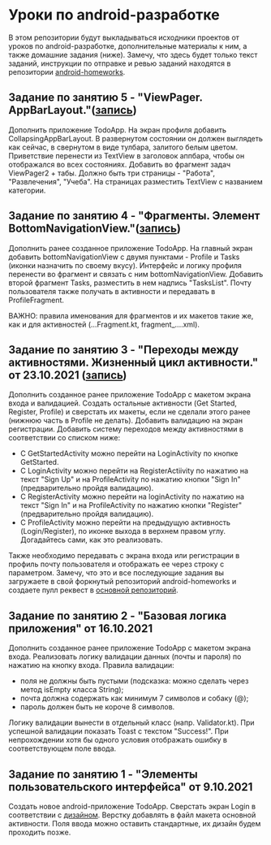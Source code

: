 # Уроки по android-разработке
В этом репозитории будут выкладываться исходники проектов от уроков по android-разработке, дополнительные материалы к ним, а также домашние задания (ниже). Замечу, что здесь будет только текст заданий, инструкции по отправке и ревью заданий находятся в репозитории [android-homeworks](https://github.com/Student-MAD/android-homeworks).

## Задание по занятию 5 - "ViewPager. AppBarLayout."([запись](https://drive.google.com/file/d/1pPW5AgFPNnKVPufKwJgw0CKazX-xLhCQ/view?usp=sharing))
Дополнить приложение TodoApp. На экран профиля добавить CollapsingAppBarLayout. В развернутом состоянии он должен выглядеть как сейчас, в свернутом в виде тулбара, залитого белым цветом. Приветствие перенести из TextView в заголовок аппбара, чтобы он отображался во всех состояниях. Добавить во фрагмент задач ViewPager2 + табы. Должно быть три страницы - "Работа", "Развлечения", "Учеба". На страницах разместить TextView с названием категории.

## Задание по занятию 4 - "Фрагменты. Элемент BottomNavigationView."([запись](https://drive.google.com/file/d/1GvsAF3DMv32xdtq30mhWtzYWr3Icn0ob/view?usp=sharing))
Дополнить ранее созданное приложение TodoApp. На главный экран добавить bottomNavigationView с двумя пунктами - Profile и Tasks (иконки назначить по своему вкусу). Интерфейс и логику профиля перенести во фрагмент и связать с ним bottomNavigationView. Добавить второй фрагмент Tasks, разместить в нем надпись "TasksList". Почту пользователя также получать в активности и передавать в ProfileFragment.

ВАЖНО: правила именования для фрагментов и их макетов такие же, как и для активностей (...Fragment.kt, fragment_....xml).

## Задание по занятию 3 - "Переходы между активностями. Жизненный цикл активности." от 23.10.2021 ([запись](https://drive.google.com/file/d/12KCXTnErWW6qIpCuK_cidFvakODzgkyf/view))

Дополнить созданное ранее приложение TodoApp с макетом экрана входа и валидацией. Создать остальные активности (Get Started, Register, Profile) и сверстать их макеты, если не сделали этого ранее (нижнюю часть в Profile не делать). Добавить валидацию на экран регистрации. Добавить систему переходов между активностями в соответствии со списком ниже:
- С GetStartedActivity можно перейти на LoginActivity по кнопке GetStarted.
- С LoginActivity можно перейти на RegisterActiivity по нажатию на текст "Sign Up" и на ProfileActivity по нажатию кнопки "Sign In" (предварительно пройдя валидацию).
- С RegisterActivity можно перейти на loginActivity по нажатию на текст "Sign In" и на ProfileActivity по нажатию кнопки "Register" (предварительно пройдя валидацию).
- С ProfileActivity можно перейти на предыдущую активность (Login/Register), по иконке выхода в верхнем правом углу. Догадайтесь сами, как это реализовать.

Также необходимо передавать с экрана входа или регистрации в профиль почту пользователя и отображать ее через строку с параметром.
Замечу, что это и все последующие задания вы загружаете в свой форкнутый репозиторий android-homeworks и создаете пулл реквест в [основной репозиторий](https://github.com/Student-MAD/android-homeworks).

## Задание по занятию 2 - "Базовая логика приложения" от 16.10.2021
Дополнить созданное ранее приложение TodoApp с макетом экрана входа. Реализовать логику валидации данных (почты и пароля) по нажатию на кнопку входа. 
Правила валидации:
- поля не должны быть пустыми (подсказка: можно сделать через метод isEmpty класса String);
- почта должна содержать как минимум 7 символов и собаку (@);
- пароль должен быть не короче 8 символов.

Логику валидации вынести в отдельный класс (напр. Validator.kt). При успешной валидации показать Toast с текстом "Success!". При непрохождении хотя бы одного условия отображать ошибку в соответствующем поле ввода.

## Задание по занятию 1 - "Элементы пользовательского интерфейса" от 9.10.2021
Создать новое android-приложение TodoApp. Сверстать экран Login в соответствии с [дизайном](https://www.figma.com/file/JaAxJ6PN4XzNgwHlhjZliD/To-Do-Mob-App-(Community)?node-id=1%3A182). Верстку добавлять в файл макета основной активности. Поля ввода можно оставить стандартные, их дизайн будем проходить позже.
